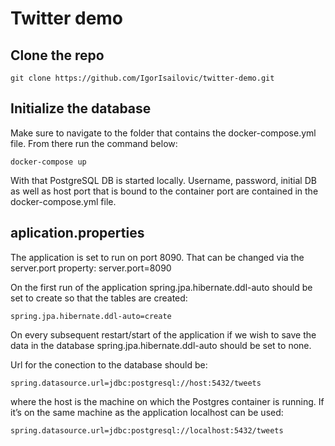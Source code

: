 ﻿# Twitter demo

## Clone the repo

```
git clone https://github.com/IgorIsailovic/twitter-demo.git
```

## Initialize the database

Make sure to navigate to the folder that contains the docker-compose.yml file.
From there run the command below:

```
docker-compose up
```

With that PostgreSQL DB is started locally.
Username, password, initial DB as well as host port that is bound to the container port are contained in the docker-compose.yml file.

## aplication.properties

The application is set to run on port 8090. That can be changed via the server.port property:
server.port=8090

On the first run of the application spring.jpa.hibernate.ddl-auto should be set to create so that the tables are created:

    spring.jpa.hibernate.ddl-auto=create

On every subsequent restart/start of the application if we wish to save the data in the database spring.jpa.hibernate.ddl-auto should be set to none.

Url for the conection to the database should be:

    spring.datasource.url=jdbc:postgresql://host:5432/tweets

where the host is the machine on which the Postgres container is running. If it’s on the same machine as the application localhost can be used:

    spring.datasource.url=jdbc:postgresql://localhost:5432/tweets

